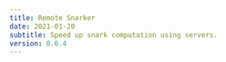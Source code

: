 ```yaml
---
title: Remote Snarker
date: 2021-01-20
subtitle: Speed up snark computation using servers.
version: 0.6.4
---
```

